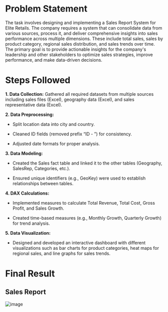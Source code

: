 # Problem Statement
The task involves designing and implementing a Sales Report System for Elite Retails. The company requires a system that can consolidate data from various sources, process it, and deliver comprehensive insights into sales performance across multiple dimensions. These include total sales, sales by product category, regional sales distribution, and sales trends over time. The primary goal is to provide actionable insights for the company's leadership and other stakeholders to optimize sales strategies, improve performance, and make data-driven decisions.

# Steps Followed
**1. Data Collection:** Gathered all required datasets from multiple sources including sales files (Excel), geography data (Excel), and sales representative data (Excel).

**2. Data Preprocessing:**

* Split location data into city and country.

* Cleaned ID fields (removed prefix “ID - ”) for consistency.

* Adjusted date formats for proper analysis.

**3. Data Modeling:**

* Created the Sales fact table and linked it to the other tables (Geography, SalesRep, Categories, etc.).

* Ensured unique identifiers (e.g., GeoKey) were used to establish relationships between tables.

**4. DAX Calculations:**

* Implemented measures to calculate Total Revenue, Total Cost, Gross Profit, and Sales Growth.

* Created time-based measures (e.g., Monthly Growth, Quarterly Growth) for trend analysis.

**5. Data Visualization:**

* Designed and developed an interactive dashboard with different visualizations such as bar charts for product categories, heat maps for regional sales, and line graphs for sales trends.

# Final Result
## Sales Report

![image](https://github.com/user-attachments/assets/1289c33a-1cf0-47c0-b855-e58ca8974527)
